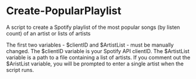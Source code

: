 # Create-PopularPlaylist

A script to create a Spotify playlist of the most popular songs (by listen count) of an artist or lists of artists

The first two variables - $clientID and $ArtistList - must be manually changed. The $clientID variable is your Spotify API clientID. The $ArtistList variable is a path to a file containing a list of artists. If you comment out the $AristList variable, you will be prompted to enter a single artist when the script runs. 
